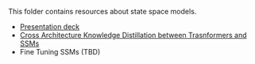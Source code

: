 This folder contains resources about state space models.

- [Presentation deck](https://docs.google.com/presentation/d/e/2PACX-1vQF26hTKmtUW-oGbNbMVm9PNHaVQXgVlYFtJ1rDe6trh__A9cpVtGjTv0XBZ8fdJEb4sC6GZofVT0GA/pub?start=true&loop=true&delayms=3000)
- [Cross Architecture Knowledge Distillation between Trasnformers and SSMs](https://github.com/goombalab/phi-mamba)
- Fine Tuning SSMs (TBD)